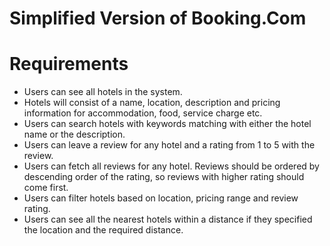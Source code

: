 # Simplified Version of Booking.Com

# Requirements

- Users can see all hotels in the system.
- Hotels will consist of a name, location, description and pricing information for accommodation, food, service charge etc.
- Users can search hotels with keywords matching with either the hotel name or the description.
- Users can leave a review for any hotel and a rating from 1 to 5 with the review.
- Users can fetch all reviews for any hotel. Reviews should be ordered by descending order of the rating, so reviews with higher rating should come first.
- Users can filter hotels based on location, pricing range and review rating.
- Users can see all the nearest hotels within a distance if they specified the location and the required distance.